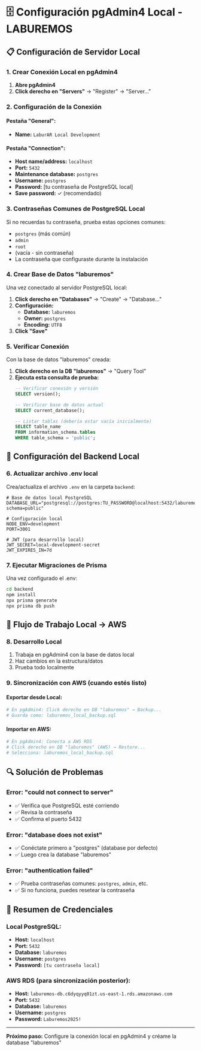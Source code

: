# 🗄️ Configuración pgAdmin4 Local - LABUREMOS

## 📋 Configuración de Servidor Local

### 1. **Crear Conexión Local en pgAdmin4**

1. **Abre pgAdmin4**
2. **Click derecho en "Servers"** → "Register" → "Server..."

### 2. **Configuración de la Conexión**

#### **Pestaña "General":**
- **Name:** `LaburAR Local Development`

#### **Pestaña "Connection":**
- **Host name/address:** `localhost`
- **Port:** `5432`
- **Maintenance database:** `postgres`
- **Username:** `postgres`
- **Password:** [tu contraseña de PostgreSQL local]
- **Save password:** ✓ (recomendado)

### 3. **Contraseñas Comunes de PostgreSQL Local**

Si no recuerdas tu contraseña, prueba estas opciones comunes:
- `postgres` (más común)
- `admin`
- `root`
- (vacía - sin contraseña)
- La contraseña que configuraste durante la instalación

### 4. **Crear Base de Datos "laburemos"**

Una vez conectado al servidor PostgreSQL local:

1. **Click derecho en "Databases"** → "Create" → "Database..."
2. **Configuración:**
   - **Database:** `laburemos`
   - **Owner:** `postgres`
   - **Encoding:** `UTF8`
3. **Click "Save"**

### 5. **Verificar Conexión**

Con la base de datos "laburemos" creada:

1. **Click derecho en la DB "laburemos"** → "Query Tool"
2. **Ejecuta esta consulta de prueba:**
   ```sql
   -- Verificar conexión y versión
   SELECT version();
   
   -- Verificar base de datos actual
   SELECT current_database();
   
   -- Listar tablas (debería estar vacía inicialmente)
   SELECT table_name 
   FROM information_schema.tables 
   WHERE table_schema = 'public';
   ```

## 🔧 Configuración del Backend Local

### 6. **Actualizar archivo .env local**

Crea/actualiza el archivo `.env` en la carpeta `backend`:

```env
# Base de datos local PostgreSQL
DATABASE_URL="postgresql://postgres:TU_PASSWORD@localhost:5432/laburemos?schema=public"

# Configuración local
NODE_ENV=development
PORT=3001

# JWT (para desarrollo local)
JWT_SECRET=local-development-secret
JWT_EXPIRES_IN=7d
```

### 7. **Ejecutar Migraciones de Prisma**

Una vez configurado el .env:

```bash
cd backend
npm install
npx prisma generate
npx prisma db push
```

## 🚀 Flujo de Trabajo Local → AWS

### 8. **Desarrollo Local**
1. Trabaja en pgAdmin4 con la base de datos local
2. Haz cambios en la estructura/datos
3. Prueba todo localmente

### 9. **Sincronización con AWS (cuando estés listo)**

#### **Exportar desde Local:**
```bash
# En pgAdmin4: Click derecho en DB "laburemos" → Backup...
# Guarda como: laburemos_local_backup.sql
```

#### **Importar en AWS:**
```bash
# En pgAdmin4: Conecta a AWS RDS
# Click derecho en DB "laburemos" (AWS) → Restore...
# Selecciona: laburemos_local_backup.sql
```

## 🔍 Solución de Problemas

### **Error: "could not connect to server"**
- ✅ Verifica que PostgreSQL esté corriendo
- ✅ Revisa la contraseña
- ✅ Confirma el puerto 5432

### **Error: "database does not exist"**
- ✅ Conéctate primero a "postgres" (database por defecto)
- ✅ Luego crea la database "laburemos"

### **Error: "authentication failed"**
- ✅ Prueba contraseñas comunes: `postgres`, `admin`, etc.
- ✅ Si no funciona, puedes resetear la contraseña

## 📝 Resumen de Credenciales

### **Local PostgreSQL:**
- **Host:** `localhost`
- **Port:** `5432`
- **Database:** `laburemos`
- **Username:** `postgres`
- **Password:** `[tu contraseña local]`

### **AWS RDS (para sincronización posterior):**
- **Host:** `laburemos-db.c6dyqyyq01zt.us-east-1.rds.amazonaws.com`
- **Port:** `5432`
- **Database:** `laburemos`
- **Username:** `postgres`
- **Password:** `Laburemos2025!`

---

**Próximo paso:** Configure la conexión local en pgAdmin4 y créame la database "laburemos"